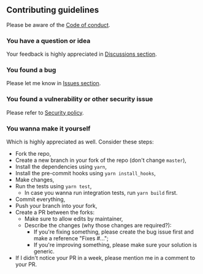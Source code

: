 ## Contributing guidelines

Please be aware of the [Code of conduct](CODE_OF_CONDUCT.md).

### You have a question or idea

Your feedback is highly appreciated in [Discussions section](https://github.com/RobinTail/express-zod-api/discussions).

### You found a bug

Please let me know in [Issues section](https://github.com/RobinTail/express-zod-api/issues).

### You found a vulnerability or other security issue

Please refer to [Security policy](SECURITY.md).

### You wanna make it yourself

Which is highly appreciated as well. Consider these steps:

- Fork the repo,
- Create a new branch in your fork of the repo (don't change `master`),
- Install the dependencies using `yarn`,
- Install the pre-commit hooks using `yarn install_hooks`,
- Make changes,
- Run the tests using `yarn test`,
  - In case you wanna run integration tests, run `yarn build` first.
- Commit everything,
- Push your branch into your fork,
- Create a PR between the forks:
  - Make sure to allow edits by maintainer,
  - Describe the changes (why those changes are required?):
    - If you're fixing something, please create the bug issue first and make a reference "Fixes #...";
    - If you're improving something, please make sure your solution is generic.
- If I didn't notice your PR in a week, please mention me in a comment to your PR.
